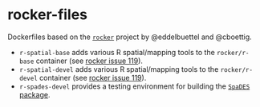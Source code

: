 # rocker-files

Dockerfiles based on the [`rocker`](https://github.com/rocker-org/rocker) project by @eddelbuettel and @cboettig.

* `r-spatial-base` adds various R spatial/mapping tools to the `rocker/r-base` container (see [rocker issue 119](https://github.com/rocker-org/rocker/issues/119)).
* `r-spatial-devel` adds various R spatial/mapping tools to the `rocker/r-devel` container (see [rocker issue 119](https://github.com/rocker-org/rocker/issues/119)).
* `r-spades-devel` provides a testing environment for building the [`SpaDES` package](https://github.com/PredictiveEcology/SpaDES).
